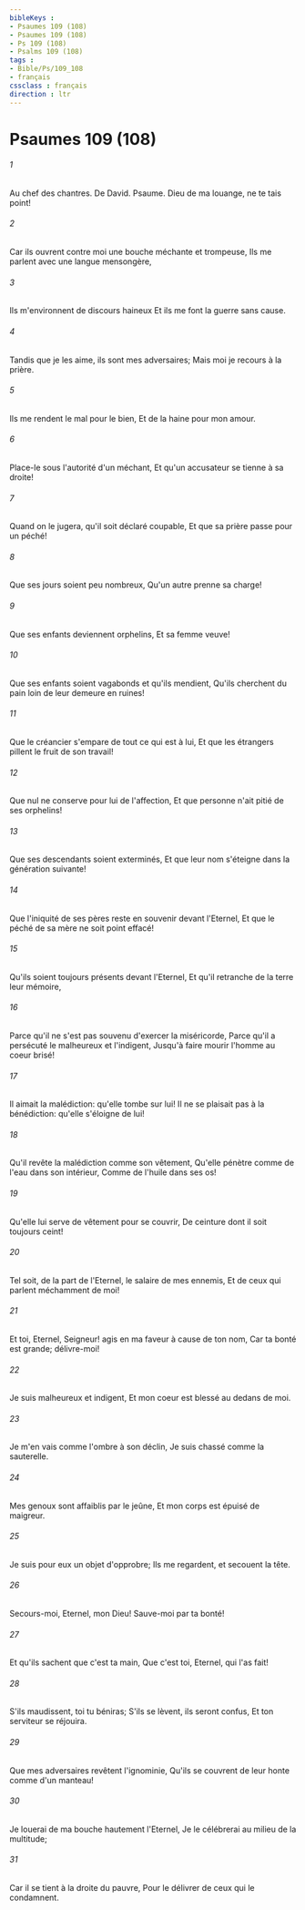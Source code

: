 ```yaml
---
bibleKeys : 
- Psaumes 109 (108)
- Psaumes 109 (108)
- Ps 109 (108)
- Psalms 109 (108)
tags : 
- Bible/Ps/109_108
- français
cssclass : français
direction : ltr
---
```


# Psaumes 109 (108)

###### 1
Au chef des chantres. De David. Psaume. Dieu de ma louange, ne te tais point!
###### 2
Car ils ouvrent contre moi une bouche méchante et trompeuse, Ils me parlent avec une langue mensongère,
###### 3
Ils m'environnent de discours haineux Et ils me font la guerre sans cause.
###### 4
Tandis que je les aime, ils sont mes adversaires; Mais moi je recours à la prière.
###### 5
Ils me rendent le mal pour le bien, Et de la haine pour mon amour.
###### 6
Place-le sous l'autorité d'un méchant, Et qu'un accusateur se tienne à sa droite!
###### 7
Quand on le jugera, qu'il soit déclaré coupable, Et que sa prière passe pour un péché!
###### 8
Que ses jours soient peu nombreux, Qu'un autre prenne sa charge!
###### 9
Que ses enfants deviennent orphelins, Et sa femme veuve!
###### 10
Que ses enfants soient vagabonds et qu'ils mendient, Qu'ils cherchent du pain loin de leur demeure en ruines!
###### 11
Que le créancier s'empare de tout ce qui est à lui, Et que les étrangers pillent le fruit de son travail!
###### 12
Que nul ne conserve pour lui de l'affection, Et que personne n'ait pitié de ses orphelins!
###### 13
Que ses descendants soient exterminés, Et que leur nom s'éteigne dans la génération suivante!
###### 14
Que l'iniquité de ses pères reste en souvenir devant l'Eternel, Et que le péché de sa mère ne soit point effacé!
###### 15
Qu'ils soient toujours présents devant l'Eternel, Et qu'il retranche de la terre leur mémoire,
###### 16
Parce qu'il ne s'est pas souvenu d'exercer la miséricorde, Parce qu'il a persécuté le malheureux et l'indigent, Jusqu'à faire mourir l'homme au coeur brisé!
###### 17
Il aimait la malédiction: qu'elle tombe sur lui! Il ne se plaisait pas à la bénédiction: qu'elle s'éloigne de lui!
###### 18
Qu'il revête la malédiction comme son vêtement, Qu'elle pénètre comme de l'eau dans son intérieur, Comme de l'huile dans ses os!
###### 19
Qu'elle lui serve de vêtement pour se couvrir, De ceinture dont il soit toujours ceint!
###### 20
Tel soit, de la part de l'Eternel, le salaire de mes ennemis, Et de ceux qui parlent méchamment de moi!
###### 21
Et toi, Eternel, Seigneur! agis en ma faveur à cause de ton nom, Car ta bonté est grande; délivre-moi!
###### 22
Je suis malheureux et indigent, Et mon coeur est blessé au dedans de moi.
###### 23
Je m'en vais comme l'ombre à son déclin, Je suis chassé comme la sauterelle.
###### 24
Mes genoux sont affaiblis par le jeûne, Et mon corps est épuisé de maigreur.
###### 25
Je suis pour eux un objet d'opprobre; Ils me regardent, et secouent la tête.
###### 26
Secours-moi, Eternel, mon Dieu! Sauve-moi par ta bonté!
###### 27
Et qu'ils sachent que c'est ta main, Que c'est toi, Eternel, qui l'as fait!
###### 28
S'ils maudissent, toi tu béniras; S'ils se lèvent, ils seront confus, Et ton serviteur se réjouira.
###### 29
Que mes adversaires revêtent l'ignominie, Qu'ils se couvrent de leur honte comme d'un manteau!
###### 30
Je louerai de ma bouche hautement l'Eternel, Je le célébrerai au milieu de la multitude;
###### 31
Car il se tient à la droite du pauvre, Pour le délivrer de ceux qui le condamnent.
